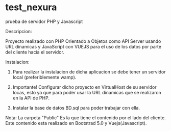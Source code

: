 # test_nexura
prueba de servidor PHP y Javascript

Descripcion:

Proyecto realizado con PHP Orientado a Objetos como API Server usando URL dinamicas y JavaScript con VUEJS para el uso de los datos por parte del cliente hacia el servidor.

Instalacion:

1) Para realizar la instalacion de dicha aplicacion se debe tener un servidor local (preferiblemente wamp).

2) Importante! Configurar dicho proyecto en VirtualHost de su servidor locas, esto ya que para poder usar la URL dinamicas que se realizaron en la API de PHP.

3) Instalar la base de datos BD.sql para poder trabajar con ella.

Nota: La carpeta "Public" Es la que tiene el contenido por el lado del cliente. Este contenido esta realizado en Bootstrad 5.0 y Vuejs(Javascript).

